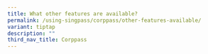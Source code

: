 ```yaml
---
title: What other features are available?
permalink: /using-singpass/corppass/other-features-available/
variant: tiptap
description: ""
third_nav_title: Corppass
---
```

